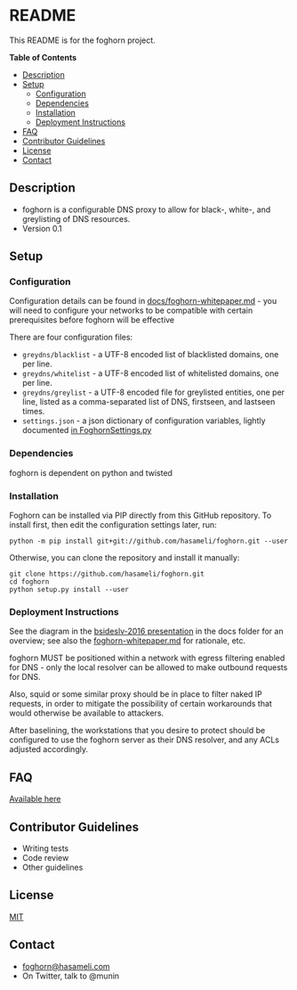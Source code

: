 # README

This README is for the foghorn project.

**Table of Contents**

- [Description](#description)
- [Setup](#setup)
  - [Configuration](#configuration)
  - [Dependencies](#dependencies)
  - [Installation](#installation)
  - [Deployment Instructions](#deployment-instructions)
- [FAQ](#faq)
- [Contributor Guidelines](#contributor-guidelines)
- [License](#license)
- [Contact](#contact)

## Description

* foghorn is a configurable DNS proxy to allow for black-, white-, and greylisting of DNS resources.
* Version 0.1

## Setup

### Configuration
Configuration details can be found in [docs/foghorn-whitepaper.md](https://github.com/hasameli/foghorn/blob/master/docs/foghorn-whitepaper.md) -
you will need to configure your networks to be compatible with certain
prerequisites before foghorn will be effective

There are four configuration files:
  * `greydns/blacklist` - a UTF-8 encoded list of blacklisted domains, one per line.
  * `greydns/whitelist` - a UTF-8 encoded list of whitelisted domains, one per line.
  * `greydns/greylist` - a UTF-8 encoded file for greylisted entities, one per line,
listed as a comma-separated list of DNS, firstseen, and lastseen times.
  * `settings.json` - a json dictionary of configuration variables, lightly documented
[in FoghornSettings.py](https://github.com/hasameli/foghorn/blob/master/foghornd/FoghornSettings.py)


### Dependencies
foghorn is dependent on python and twisted

### Installation
Foghorn can be installed via PIP directly from this GitHub repository. To install first, then edit the configuration settings later, run:

```
python -m pip install git+git://github.com/hasameli/foghorn.git --user
```

Otherwise, you can clone the repository and install it manually:
```
git clone https://github.com/hasameli/foghorn.git
cd foghorn
python setup.py install --user
```


### Deployment Instructions
See the diagram in the
[bsideslv-2016 presentation](https://github.com/hasameli/foghorn/raw/master/docs/bsides-preso.pdf)
in the docs folder for an overview; see also the
[foghorn-whitepaper.md](https://github.com/hasameli/foghorn/blob/master/docs/foghorn-whitepaper.md)
for rationale, etc.

foghorn MUST be positioned within a network with egress filtering
enabled for DNS - only the local resolver can be allowed to make
outbound requests for DNS.

Also, squid or some similar proxy should be in place to filter naked IP
requests, in order to mitigate the possibility of certain workarounds
that would otherwise be available to attackers.

After baselining, the workstations that you desire to protect should be
configured to use the foghorn server as their DNS resolver, and any ACLs
adjusted accordingly.

## FAQ

[Available here](https://github.com/hasameli/foghorn/blob/master/docs/FAQ.md)

## Contributor Guidelines

* Writing tests
* Code review
* Other guidelines

## License

[MIT](https://github.com/hasameli/foghorn/blob/master/docs/LICENSING)

## Contact

* foghorn@hasameli.com
* On Twitter, talk to @munin
